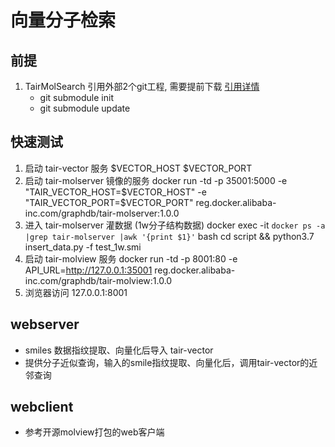 # 向量分子检索

## 前提
1. TairMolSearch 引用外部2个git工程, 需要提前下载 [引用详情](.gitmodules)
    - git submodule init
    - git submodule update

## 快速测试

1. 启动 tair-vector 服务 $VECTOR_HOST  $VECTOR_PORT
2. 启动 tair-molserver 镜像的服务
    docker run -td -p 35001:5000 -e "TAIR_VECTOR_HOST=$VECTOR_HOST" -e "TAIR_VECTOR_PORT=$VECTOR_PORT" reg.docker.alibaba-inc.com/graphdb/tair-molserver:1.0.0
3. 进入 tair-molserver 灌数据 (1w分子结构数据)
    docker exec -it `docker ps -a |grep tair-molserver |awk '{print $1}'` bash
    cd script && python3.7 insert_data.py -f test_1w.smi
4. 启动  tair-molview 服务 
    docker run -td -p 8001:80 -e API_URL=http://127.0.0.1:35001 reg.docker.alibaba-inc.com/graphdb/tair-molview:1.0.0
5. 浏览器访问  127.0.0.1:8001

## webserver
- smiles 数据指纹提取、向量化后导入 tair-vector
- 提供分子近似查询，输入的smile指纹提取、向量化后，调用tair-vector的近邻查询

## webclient
- 参考开源molview打包的web客户端

